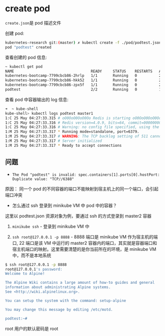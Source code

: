 # create pod

`create.json`是 pod 描述文件

创建 pod:

```bash
kubernetes-research git:(master) ✗ kubectl create -f ./pod/podtest.json
pod "podtest" created
```

查看创建的 pod 信息:

```bash
~ kubectl get pod
NAME                                   READY     STATUS    RESTARTS   AGE
kubernetes-bootcamp-7799cbcb86-2hrlp   1/1       Running   0          22h
kubernetes-bootcamp-7799cbcb86-hkk52   1/1       Running   0          21h
kubernetes-bootcamp-7799cbcb86-zpx5f   1/1       Running   0          22h
podtest                                2/2       Running   0          15s
```

查看 pod 中容器输出的 log 信息:

```bash
➜  ~ kube-shell
kube-shell> kubectl logs podtest master1
1:C 25 May 04:27:33.315 # oO0OoO0OoO0Oo Redis is starting oO0OoO0OoO0Oo
1:C 25 May 04:27:33.316 # Redis version=4.0.9, bits=64, commit=00000000, modified=0, pid=1, just started
1:C 25 May 04:27:33.316 # Warning: no config file specified, using the default config. In order to specify a config file use redis-server /path/to/redis.conf
1:M 25 May 04:27:33.317 * Running mode=standalone, port=6379.
1:M 25 May 04:27:33.317 # WARNING: The TCP backlog setting of 511 cannot be enforced because /proc/sys/net/core/somaxconn is set to the lower value of 128.
1:M 25 May 04:27:33.317 # Server initialized
1:M 25 May 04:27:33.317 * Ready to accept connections
```

## 问题

- `The Pod "podtest" is invalid: spec.containers[1].ports[0].hostPort: Duplicate value: "TCP//6388"`

原因： 同一个 pod 的不同容器的端口不能映射到宿主机上的同一个端口，会引起端口冲突

- 怎么通过 ssh 登录到 minikube VM 中 pod 中的容器？

这里以 podtest.json 资源对象为例，要通过 ssh 的方式登录到 master2 容器

1. `minikube ssh` - 登录到 minikube VM 中

2. `ssh root@127.0.0.1 -p 8888` - 8888 端口是 minikube VM 作为宿主机的端口, 22 端口是该 VM 中运行的 master2 容器内的端口，其实就是容器端口和宿主机端口的映射。这里需要清楚的是你当前所在的环境，是 minikube VM 中，而不是本地系统

```bash
$ ssh root@127.0.0.1 -p 8888
root@127.0.0.1's password:
Welcome to Alpine!

The Alpine Wiki contains a large amount of how-to guides and general
information about administrating Alpine systems.
See <http://wiki.alpinelinux.org>.

You can setup the system with the command: setup-alpine

You may change this message by editing /etc/motd.

podtest:~#
```

root 用户的默认密码是 root
